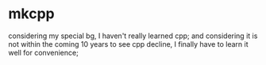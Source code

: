 # mkcpp
considering my special bg, I haven't really learned cpp; and considering it is not within the coming 10 years to see cpp decline, I finally have to learn it well for convenience;
